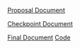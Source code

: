 [Proposal Document](https://github.com/vprab/15618_project/blob/master/convolutional-nets-fpga.pdf)

[Checkpoint Document](https://github.com/vprab/15618_project/blob/master/convolutional-nets-fpga-ckpt.pdf)

[Final Document](https://github.com/vprab/15618_project/blob/master/convolutional-nets-fpga-final.pdf) [Code](https://github.com/vprab/15618_project/tree/master/project_5/project_5.srcs/sources_1/new)
